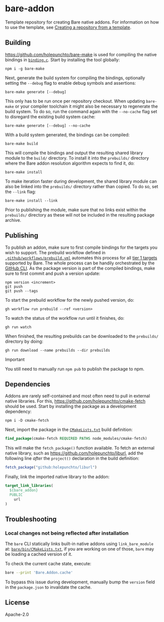 # bare-addon

Template repository for creating Bare native addons. For information on how to use the template, see [Creating a repository from a template](https://docs.github.com/en/repositories/creating-and-managing-repositories/creating-a-repository-from-a-template).

## Building

<https://github.com/holepunchto/bare-make> is used for compiling the native bindings in [`binding.c`](binding.c). Start by installing the tool globally:

```console
npm i -g bare-make
```

Next, generate the build system for compiling the bindings, optionally setting the `--debug` flag to enable debug symbols and assertions:

```console
bare-make generate [--debug]
```

This only has to be run once per repository checkout. When updating `bare-make` or your compiler toolchain it might also be necessary to regenerate the build system. To do so, run the command again with the `--no-cache` flag set to disregard the existing build system cache:

```console
bare-make generate [--debug] --no-cache
```

With a build system generated, the bindings can be compiled:

```console
bare-make build
```

This will compile the bindings and output the resulting shared library module to the `build/` directory. To install it into the `prebuilds/` directory where the Bare addon resolution algorithm expects to find it, do:

```console
bare-make install
```

To make iteration faster during development, the shared library module can also be linked into the `prebuilds/` directory rather than copied. To do so, set the `--link` flag:

```console
bare-make install --link
```

Prior to publishing the module, make sure that no links exist within the `prebuilds/` directory as these will not be included in the resulting package archive.

## Publishing

To publish an addon, make sure to first compile bindings for the targets you wish to support. The prebuild workflow defined in [`.github/workflows/prebuild.yml`](.github/workflows/prebuild.yml) automates this process for all [tier 1 targets](https://github.com/holepunchto/bare#platform-support) supported by Bare. The whole process can be handily orchestrated by the [GitHub CLI](https://cli.github.com). As the package version is part of the compiled bindings, make sure to first commit and push a version update:

```console
npm version <increment>
git push
git push --tags
```

To start the prebuild workflow for the newly pushed version, do:

```console
gh workflow run prebuild --ref <version>
```

To watch the status of the workflow run until it finishes, do:

```console
gh run watch
```

When finished, the resulting prebuilds can be downloaded to the `prebuilds/` directory by doing:

```console
gh run download --name prebuilds --dir prebuilds
```

> [!IMPORTANT]
> You still need to manually run `npm pub` to publish the package to npm.

## Dependencies

Addons are rarely self-contained and most often need to pull in external native libraries. For this, <https://github.com/holepunchto/cmake-fetch> should be used. Start by installing the package as a development dependency:

```console
npm i -D cmake-fetch
```

Next, import the package in the [`CMakeLists.txt`](CMakeLists.txt) build definition:

```cmake
find_package(cmake-fetch REQUIRED PATHS node_modules/cmake-fetch)
```

This will make the `fetch_package()` function available. To fetch an external native library, such as <https://github.com/holepunchto/liburl>, add the following line _after_ the `project()` declaration in the build definition:

```cmake
fetch_package("github:holepunchto/liburl")
```

Finally, link the imported native library to the addon:

```cmake
target_link_libraries(
  ${bare_addon}
  PUBLIC
    url
)
```

## Troubleshooting

### Local changes not being reflected after installation

The `bare` CLI statically links built-in native addons using `link_bare_module` at: [`bare/bin/CMakeLists.txt`](https://github.com/holepunchto/bare/blob/main/bin/CMakeLists.txt), if you are working on one of those, `bare` may be loading a cached version of it.

To check the current cache state, execute:

```sh
bare --print 'Bare.Addon.cache'
```

To bypass this issue during development, manually bump the `version` field in the `package.json` to invalidate the cache.

## License

Apache-2.0
